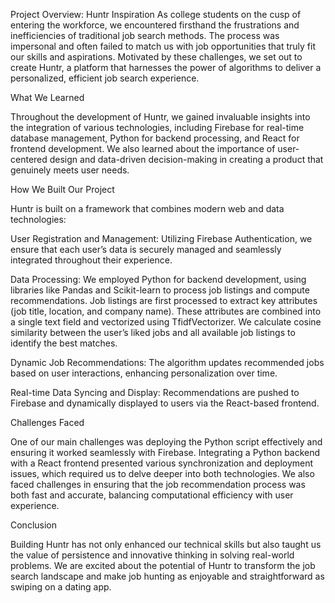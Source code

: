 Project Overview: Huntr
Inspiration
As college students on the cusp of entering the workforce, we encountered firsthand the frustrations and inefficiencies of traditional job search methods. The process was impersonal and often failed to match us with job opportunities that truly fit our skills and aspirations. Motivated by these challenges, we set out to create Huntr, a platform that harnesses the power of algorithms to deliver a personalized, efficient job search experience.

What We Learned

Throughout the development of Huntr, we gained invaluable insights into the integration of various technologies, including Firebase for real-time database management, Python for backend processing, and React for frontend development. We also learned about the importance of user-centered design and data-driven decision-making in creating a product that genuinely meets user needs.

How We Built Our Project

Huntr is built on a framework that combines modern web and data technologies:

User Registration and Management: Utilizing Firebase Authentication, we ensure that each user’s data is securely managed and seamlessly integrated throughout their experience.

Data Processing: We employed Python for backend development, using libraries like Pandas and Scikit-learn to process job listings and compute recommendations.
Job listings are first processed to extract key attributes (job title, location, and company name). These attributes are combined into a single text field and vectorized using TfidfVectorizer. We calculate cosine similarity between the user’s liked jobs and all available job listings to identify the best matches.

Dynamic Job Recommendations: The algorithm updates recommended jobs based on user interactions, enhancing personalization over time.

Real-time Data Syncing and Display: Recommendations are pushed to Firebase and dynamically displayed to users via the React-based frontend.

Challenges Faced

One of our main challenges was deploying the Python script effectively and ensuring it worked seamlessly with Firebase. Integrating a Python backend with a React frontend presented various synchronization and deployment issues, which required us to delve deeper into both technologies. We also faced challenges in ensuring that the job recommendation process was both fast and accurate, balancing computational efficiency with user experience.

Conclusion

Building Huntr has not only enhanced our technical skills but also taught us the value of persistence and innovative thinking in solving real-world problems. We are excited about the potential of Huntr to transform the job search landscape and make job hunting as enjoyable and straightforward as swiping on a dating app.
